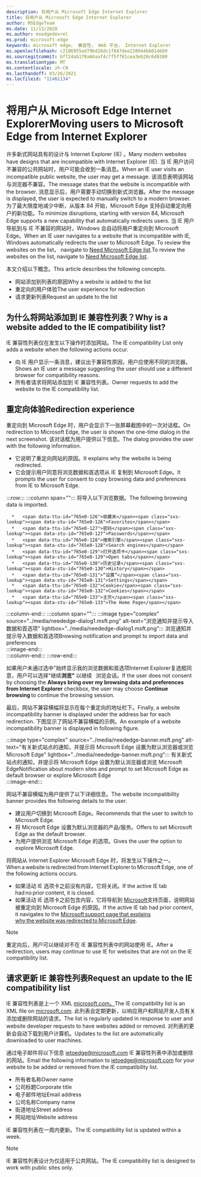 ```yaml
---
description: 将用户从 Microsoft Edge Internet Explorer
title: 将用户从 Microsoft Edge Internet Explorer
author: MSEdgeTeam
ms.date: 11/13/2020
ms.author: msedgedevrel
ms.prod: microsoft-edge
keywords: microsoft edge， 兼容性， Web 平台， Internet Explorer
ms.openlocfilehash: c2106955ed79bd28dc1f847dee220944bb014689
ms.sourcegitcommit: bff24ab1f0a66aaf4c7f5ff81cea3eb28c6d8380
ms.translationtype: MT
ms.contentlocale: zh-CN
ms.lasthandoff: 03/26/2021
ms.locfileid: "11461134"
---
```

# <a name="moving-users-to-microsoft-edge-from-internet-explorer"></a><span data-ttu-id="765e0-104">将用户从 Microsoft Edge Internet Explorer</span><span class="sxs-lookup"><span data-stu-id="765e0-104">Moving users to Microsoft Edge from Internet Explorer</span></span>  

<span data-ttu-id="765e0-105">许多新式网站具有的设计与 Internet Explorer \(IE\) 。</span><span class="sxs-lookup"><span data-stu-id="765e0-105">Many modern websites have designs that are incompatible with Internet Explorer \(IE\).</span></span>  <span data-ttu-id="765e0-106">当 IE 用户访问不兼容的公共网站时，用户可能会收到一条消息。</span><span class="sxs-lookup"><span data-stu-id="765e0-106">When an IE user visits an incompatible public website, the user may get a message.</span></span>  <span data-ttu-id="765e0-107">该消息表明该网站与浏览器不兼容。</span><span class="sxs-lookup"><span data-stu-id="765e0-107">The message states that the website is incompatible with the browser.</span></span>  <span data-ttu-id="765e0-108">消息显示后，用户需要手动切换到新式浏览器。</span><span class="sxs-lookup"><span data-stu-id="765e0-108">After the message is displayed, the user is expected to manually switch to a modern browser.</span></span>  <span data-ttu-id="765e0-109">为了最大限度地减少中断，从版本 84 开始，Microsoft Edge 支持自动重定向用户的新功能。</span><span class="sxs-lookup"><span data-stu-id="765e0-109">To minimize disruptions, starting with version 84, Microsoft Edge supports a new capability that automatically redirects users.</span></span>  <span data-ttu-id="765e0-110">当 IE 用户导航到与 IE 不兼容的网站时，Windows 会自动将用户重定向到 Microsoft Edge。</span><span class="sxs-lookup"><span data-stu-id="765e0-110">When an IE user navigates to a website that is incompatible with IE, Windows automatically redirects the user to Microsoft Edge.</span></span>  <span data-ttu-id="765e0-111">To review the websites on the list， navigate to [Need Microsoft Edge list][MicrosoftEdgeNeededgeV1].</span><span class="sxs-lookup"><span data-stu-id="765e0-111">To review the websites on the list, navigate to [Need Microsoft Edge list][MicrosoftEdgeNeededgeV1].</span></span>

<span data-ttu-id="765e0-112">本文介绍以下概念。</span><span class="sxs-lookup"><span data-stu-id="765e0-112">This article describes the following concepts.</span></span>  

*   <span data-ttu-id="765e0-113">网站添加到列表的原因</span><span class="sxs-lookup"><span data-stu-id="765e0-113">Why a website is added to the list</span></span>  
*   <span data-ttu-id="765e0-114">重定向的用户体验</span><span class="sxs-lookup"><span data-stu-id="765e0-114">The user experience for redirection</span></span>  
*   <span data-ttu-id="765e0-115">请求更新列表</span><span class="sxs-lookup"><span data-stu-id="765e0-115">Request an update to the list</span></span>  
    
## <a name="why-is-a-website-added-to-the-ie-compatibility-list"></a><span data-ttu-id="765e0-116">为什么将网站添加到 IE 兼容性列表？</span><span class="sxs-lookup"><span data-stu-id="765e0-116">Why is a website added to the IE compatibility list?</span></span>  

<span data-ttu-id="765e0-117">IE 兼容性列表仅在发生以下操作时添加网站。</span><span class="sxs-lookup"><span data-stu-id="765e0-117">The IE compatibility List only adds a website when the following actions occur.</span></span>  

*   <span data-ttu-id="765e0-118">向 IE 用户显示一条消息，建议出于兼容性原因，用户应使用不同的浏览器。</span><span class="sxs-lookup"><span data-stu-id="765e0-118">Shows an IE user a message suggesting the user should use a different browser for compatibility reasons.</span></span>  
*   <span data-ttu-id="765e0-119">所有者请求将网站添加到 IE 兼容性列表。</span><span class="sxs-lookup"><span data-stu-id="765e0-119">Owner requests to add the website to the IE compatibility list.</span></span>  

## <a name="redirection-experience"></a><span data-ttu-id="765e0-120">重定向体验</span><span class="sxs-lookup"><span data-stu-id="765e0-120">Redirection experience</span></span>

<span data-ttu-id="765e0-121">重定向到 Microsoft Edge 时，用户会显示下一张屏幕截图中的一次对话框。</span><span class="sxs-lookup"><span data-stu-id="765e0-121">On redirection to Microsoft Edge, the user is shown the one-time dialog in the next screenshot.</span></span>  <span data-ttu-id="765e0-122">该对话框为用户提供以下信息。</span><span class="sxs-lookup"><span data-stu-id="765e0-122">The dialog provides the user with the following information.</span></span>  

*   <span data-ttu-id="765e0-123">它说明了重定向网站的原因。</span><span class="sxs-lookup"><span data-stu-id="765e0-123">It explains why the website is being redirected.</span></span>  
*   <span data-ttu-id="765e0-124">它会提示用户同意将浏览数据和首选项从 IE 复制到 Microsoft Edge。</span><span class="sxs-lookup"><span data-stu-id="765e0-124">It prompts the user for consent to copy browsing data and preferences from IE to Microsoft Edge.</span></span>  

:::row:::
   :::column span="":::
      <span data-ttu-id="765e0-125">将导入以下浏览数据。</span><span class="sxs-lookup"><span data-stu-id="765e0-125">The following browsing data is imported.</span></span>  
      
      *   <span data-ttu-id="765e0-126">收藏夹</span><span class="sxs-lookup"><span data-stu-id="765e0-126">Favorites</span></span>  
      *   <span data-ttu-id="765e0-127">密码</span><span class="sxs-lookup"><span data-stu-id="765e0-127">Passwords</span></span>  
      *   <span data-ttu-id="765e0-128">搜索引擎</span><span class="sxs-lookup"><span data-stu-id="765e0-128">Search engines</span></span>  
      *   <span data-ttu-id="765e0-129">打开选项卡</span><span class="sxs-lookup"><span data-stu-id="765e0-129">Open tabs</span></span>  
      *   <span data-ttu-id="765e0-130">历史记录</span><span class="sxs-lookup"><span data-stu-id="765e0-130">History</span></span>  
      *   <span data-ttu-id="765e0-131">“设置”</span><span class="sxs-lookup"><span data-stu-id="765e0-131">Settings</span></span>  
      *   <span data-ttu-id="765e0-132">Cookie</span><span class="sxs-lookup"><span data-stu-id="765e0-132">Cookies</span></span>  
      *   <span data-ttu-id="765e0-133">主页</span><span class="sxs-lookup"><span data-stu-id="765e0-133">The Home Page</span></span>  
   :::column-end:::
   :::column span="":::
      :::image type="complex" source="../media/neededge-dialog1.msft.png" alt-text="浏览通知并提示导入数据和首选项" lightbox="../media/neededge-dialog1.msft.png":::
         <span data-ttu-id="765e0-135">浏览通知并提示导入数据和首选项</span><span class="sxs-lookup"><span data-stu-id="765e0-135">Browsing notification and prompt to import data and preferences</span></span>  
      :::image-end:::  
   :::column-end:::
:::row-end:::

<span data-ttu-id="765e0-136">如果用户未通过选中"始终显示我的浏览数据和首选项Internet Explorer复选框同意，用户可以选择"继续**浏览"** 以继续   浏览会话。</span><span class="sxs-lookup"><span data-stu-id="765e0-136">If the user does not consent by choosing the **Always bring over my browsing data and preferences from Internet Explorer** checkbox, the user may choose **Continue browsing** to continue the browsing session.</span></span>  

<span data-ttu-id="765e0-137">最后，网站不兼容横幅将显示在每个重定向的地址栏下。</span><span class="sxs-lookup"><span data-stu-id="765e0-137">Finally, a website incompatibility banner is displayed under the address bar for each redirection.</span></span>  <span data-ttu-id="765e0-138">下图显示了网站不兼容横幅的示例。</span><span class="sxs-lookup"><span data-stu-id="765e0-138">An example of a website incompatibility banner is displayed in following figure.</span></span>

:::image type="complex" source="../media/neededge-banner.msft.png" alt-text="有关新式站点的通知，并提示将 Microsoft Edge 设置为默认浏览器或浏览 Microsoft Edge" lightbox="../media/neededge-banner.msft.png":::
   <span data-ttu-id="765e0-140">有关新式站点的通知，并提示将 Microsoft Edge 设置为默认浏览器或浏览 Microsoft Edge</span><span class="sxs-lookup"><span data-stu-id="765e0-140">Notification about modern sites and prompt to set Microsoft Edge as default browser or explore Microsoft Edge</span></span>  
:::image-end:::

<span data-ttu-id="765e0-141">网站不兼容横幅为用户提供了以下详细信息。</span><span class="sxs-lookup"><span data-stu-id="765e0-141">The website incompatibility banner provides the following details to the user.</span></span>  

*   <span data-ttu-id="765e0-142">建议用户切换到 Microsoft Edge。</span><span class="sxs-lookup"><span data-stu-id="765e0-142">Recommends that the user to switch to Microsoft Edge.</span></span>  
*   <span data-ttu-id="765e0-143">将 Microsoft Edge 设置为默认浏览器的产品/服务。</span><span class="sxs-lookup"><span data-stu-id="765e0-143">Offers to set Microsoft Edge as the default browser.</span></span>  
*   <span data-ttu-id="765e0-144">为用户提供浏览 Microsoft Edge 的选项。</span><span class="sxs-lookup"><span data-stu-id="765e0-144">Gives the user the option to explore Microsoft Edge.</span></span>    
    
<span data-ttu-id="765e0-145">将网站从 Internet Explorer Microsoft Edge 时，将发生以下操作之一。</span><span class="sxs-lookup"><span data-stu-id="765e0-145">When a website is redirected from Internet Explorer to Microsoft Edge, one of the following actions occurs.</span></span>

*   <span data-ttu-id="765e0-146">如果活动 IE 选项卡之前没有内容，它将关闭。</span><span class="sxs-lookup"><span data-stu-id="765e0-146">If the active IE tab had no prior content, it is closed.</span></span>  
*   <span data-ttu-id="765e0-147">如果活动 IE 选项卡之前包含内容，它将导航到 [Microsoft][MicrosoftSupportOfficeTheWebsiteYouWereTryingToReachDoesntWorkWithInternetExplorer]支持页面，说明网站被重定向到 Microsoft Edge 的原因。</span><span class="sxs-lookup"><span data-stu-id="765e0-147">If the active IE tab had prior content, it navigates to the [Microsoft support page that explains why the website was redirected to Microsoft Edge][MicrosoftSupportOfficeTheWebsiteYouWereTryingToReachDoesntWorkWithInternetExplorer].</span></span>  

> [!NOTE]
> <span data-ttu-id="765e0-148">重定向后，用户可以继续对不在 IE 兼容性列表中的网站使用 IE。</span><span class="sxs-lookup"><span data-stu-id="765e0-148">After a redirection, users may continue to use IE for websites that are not on the IE compatibility list.</span></span>  

## <a name="request-an-update-to-the-ie-compatibility-list"></a><span data-ttu-id="765e0-149">请求更新 IE 兼容性列表</span><span class="sxs-lookup"><span data-stu-id="765e0-149">Request an update to the IE compatibility list</span></span>  

<span data-ttu-id="765e0-150">IE 兼容性列表是上一个 XML [microsoft.com。][MicrosoftOfficialHome]</span><span class="sxs-lookup"><span data-stu-id="765e0-150">The IE compatibility list is an XML file on [microsoft.com][MicrosoftOfficialHome].</span></span>  <span data-ttu-id="765e0-151">此列表会定期更新，以响应用户和网站开发人员有关添加或删除网站的请求。</span><span class="sxs-lookup"><span data-stu-id="765e0-151">The list is regularly updated in response to user and website developer requests to have websites added or removed.</span></span>  <span data-ttu-id="765e0-152">对列表的更新会自动下载到用户计算机。</span><span class="sxs-lookup"><span data-stu-id="765e0-152">Updates to the list are automatically downloaded to user machines.</span></span>  

<span data-ttu-id="765e0-153">通过电子邮件将以下信息 [ietoedge@microsoft.com][MailtoMicrosoftIetoedge] IE 兼容性列表中添加或删除的网站。</span><span class="sxs-lookup"><span data-stu-id="765e0-153">Email the following information to [ietoedge@microsoft.com][MailtoMicrosoftIetoedge] for your website to be added or removed from the IE compatibility list.</span></span>    

*   <span data-ttu-id="765e0-154">所有者名称</span><span class="sxs-lookup"><span data-stu-id="765e0-154">Owner name</span></span>  
*   <span data-ttu-id="765e0-155">公司标题</span><span class="sxs-lookup"><span data-stu-id="765e0-155">Corporate title</span></span>  
*   <span data-ttu-id="765e0-156">电子邮件地址</span><span class="sxs-lookup"><span data-stu-id="765e0-156">Email address</span></span>  
*   <span data-ttu-id="765e0-157">公司名称</span><span class="sxs-lookup"><span data-stu-id="765e0-157">Company name</span></span>  
*   <span data-ttu-id="765e0-158">街道地址</span><span class="sxs-lookup"><span data-stu-id="765e0-158">Street address</span></span>  
*   <span data-ttu-id="765e0-159">网站地址</span><span class="sxs-lookup"><span data-stu-id="765e0-159">Website address</span></span>  
    
<span data-ttu-id="765e0-160">IE 兼容性列表在一周内更新。</span><span class="sxs-lookup"><span data-stu-id="765e0-160">The IE compatibility list is updated within a week.</span></span>

> [!NOTE]
> <span data-ttu-id="765e0-161">IE 兼容性列表设计为仅适用于公共网站。</span><span class="sxs-lookup"><span data-stu-id="765e0-161">The IE compatibility list is designed to work with public sites only.</span></span>  

<!-- links -->  

[MailtoMicrosoftIetoedge]: mailto:ietoedge@microsoft.com "向用户发送电子邮件 ietoedge@microsoft.com"  

[MicrosoftOfficialHome]: https://www.microsoft.com "Microsoft 官方主页"  

[MicrosoftEdgeNeededgeV1]:  https://edge.microsoft.com/neededge/v1 "需要 Microsoft Edge 列表 v1 xml |Microsoft Edge"  

[MicrosoftSupportOfficeTheWebsiteYouWereTryingToReachDoesntWorkWithInternetExplorer]: https://support.microsoft.com/office/the-website-you-were-trying-to-reach-doesn-t-work-with-internet-explorer-8f5fc675-cd47-414c-9535-12821ddfc554 "尝试访问的网站无法与Internet Explorer |Microsoft Office支持"  
